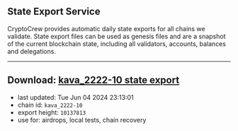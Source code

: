 ## State Export Service
CryptoCrew provides automatic daily state exports for all chains we validate. State export files can be used as genesis files and are a snapshot of the current blockchain state, including all validators, accounts, balances and delegations.

---
**Download: [kava_2222-10 state export](https://dl-eu2.ccvalidators.com/SERVICE/kava/kava_2222-10_export_10137813.json)**
---

- last updated: Tue Jun 04 2024 23:13:01
- chain id: `kava_2222-10`
- export height: `10137813`
- use for: airdrops, local tests, chain recovery
